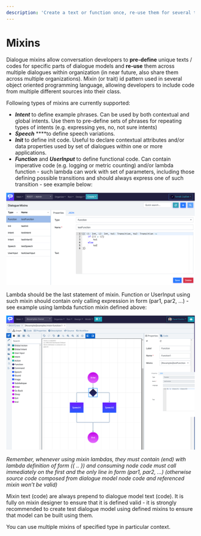 ```yaml
---
description: 'Create a text or function once, re-use them for several times in many places.'
---
```


# Mixins

Dialogue mixins allow conversation developers to **pre-define** unique texts / codes for specific parts of dialogue models and **re-use** them across multiple dialogues within organization \(in near future, also share them across multiple organizations\). Mixin \(or trait\) id pattern used in several object oriented programming language, allowing developers to include code from multiple different sources into their class.

Following types of mixins are currently supported:

* _**Intent**_ to define example phrases. Can be used by both contextual and global intents. Use them to pre-define sets of phrases for repeating types of intents \(e.g. expressing yes, no, not sure intents\)
* _**Speech**_ ****to define speech variations.
* _**Init**_ to define init code. Useful to declare contextual attributes and/or data properties used by set of dialogues within one or more applications.
* _**Function**_ and _**UserInput**_ to define functional code. Can contain imperative code \(e.g. logging or metric counting\) and/or lambda function - such lambda can work with set of parameters, including those defining possible transitions and should always express one of such transition - see example below:

![](../../../.gitbook/assets/image%20%2840%29.png)

Lambda should be the last statement of mixin. Function or UserInput using such mixin should contain only calling expression in form \(par1, par2, …\) - see example using lambda function mixin defined above:

![](../../../.gitbook/assets/image%20%2839%29.png)

_Remember, whenever using mixin lambdas, they must contain \(end\) with lambda definition of form \({ .. }\) and consuming node code must call immediately on the first and the only line in form \(par1, par2, …\) \(otherwise source code composed from dialogue model node code and referenced mixin won’t be valid\)_

Mixin text \(code\) are always prepend to dialogue model text \(code\). It is fully on mixin designer to ensure that it is defined valid - it is strongly recommended to create test dialogue model using defined mixins to ensure that model can be built using them.

You can use multiple mixins of specified type in particular context.

